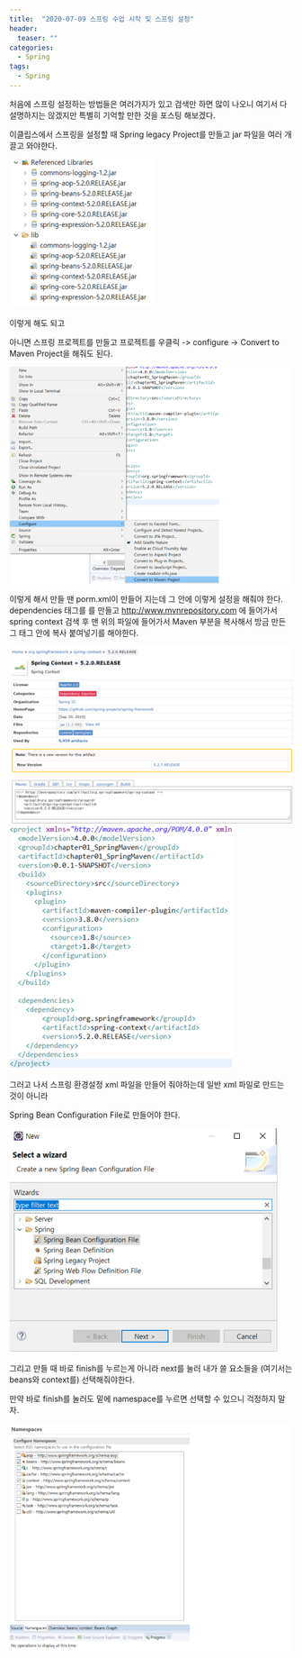 ```yaml
---
title:  "2020-07-09 스프링 수업 시작 및 스프링 설정"
header:
  teaser: ""
categories: 
  - Spring
tags:
  - Spring
---
```


처음에 스프링 설정하는 방법들은 여러가지가 있고 검색만 하면 많이 나오니 여기서 다 설명하지는 않겠지만 특별히 기억할 만한 것을 포스팅 해보겠다.

이클립스에서 스프링을 설정할 때 Spring legacy Project를 만들고 jar 파일을 여러 개 끌고 와야한다.

<img src="/assets/img/20200709/jarfile.png">

이렇게 해도 되고

아니면 스프링 프로젝트를 만들고 프로젝트를 우클릭 -> configure -> Convert to Maven Project을 해줘도 된다.

![img](/assets/img/20200709/convert.png)

이렇게 해서 만들 땐 porm.xml이 만들어 지는데 그 안에 이렇게 설정을 해줘야 한다.
dependencies 태그를 를 만들고 http://www.mvnrepository.com 에 들어가서 spring context 검색 후 맨 위의 파일에 들어가서 Maven 부분을 복사해서 방금 만든 그 태그 안에 복사 붙여넣기를 해야한다.

<img src="/assets/img/20200709/Maven.png">

<img src="/assets/img/20200709/prom.png">

그러고 나서 스프링 환경설정 xml 파일을 만들어 줘야하는데 일반 xml 파일로 만드는 것이 아니라 

Spring Bean Configuration File로 만들어야 한다.


<img src="/assets/img/20200709/context.png">

그리고 만들 때 바로 finish를 누르는게 아니라 next를 눌러 내가 쓸 요소들을 (여기서는 beans와 context를) 선택해줘야한다.

만약 바로 finish를 눌러도 밑에 namespace를 누르면 선택할 수 있으니 걱정하지 말자.

<img src="/assets/img/20200709/namespace.png">


